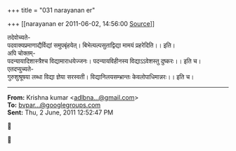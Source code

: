 +++
title = "031 narayanan er"

+++
[[narayanan er	2011-06-02, 14:56:00 [Source](https://groups.google.com/g/bvparishat/c/P7Nvh68HUJc)]]



तदेवोच्यते-  
पदवाक्यप्रमाणाद्यैर्विद्यां समुपबृंहयेत्। बिभेत्यल्पसुताद्विद्या मामयं प्रहरेदिति।। इति।  
अपि चोक्तम्-  
पदन्यायादिशास्त्रैश्च विद्यामाराधयेज्जनः। पदन्यायविहीनस्य विद्याऽऽवेशस्तु दुष्करः।। इति च।  
एतदप्युच्यते-  
गुरुशुश्रूषया लब्धा विद्या ज्ञेया सरस्वती। विद्यानिलयसम्भ्रान्तः केवलोपाधिमान्नरः।। इति च।  

  

  

------------------------------------------------------------------------

**From:** Krishna kumar \<[adlbna...@gmail.com]()\>  
**To:** [bvpar...@googlegroups.com]()  
**Sent:** Thu, 2 June, 2011 12:52:47 PM





